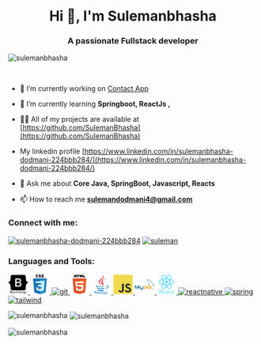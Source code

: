 <h1 align="center">Hi 👋, I'm Sulemanbhasha</h1>
<h3 align="center">A passionate Fullstack developer</h3>

<p align="left"> <img src="https://komarev.com/ghpvc/?username=sulemanbhasha&label=Profile%20views&color=0e75b6&style=flat" alt="sulemanbhasha" /> </p>

<p align="left"> <a href="https://twitter.com/" target="blank"><img src="https://img.shields.io/twitter/follow/?logo=twitter&style=for-the-badge" alt="" /></a> </p>

- 🔭 I’m currently working on [Contact App](https://github.com/SulemanBhasha/ContactManager)

- 🌱 I’m currently learning **Springboot, ReactJs ,**

- 👨‍💻 All of my projects are available at [https://github.com/SulemanBhasha](https://github.com/SulemanBhasha)

- My linkedin profile [https://www.linkedin.com/in/sulemanbhasha-dodmani-224bbb284/](https://www.linkedin.com/in/sulemanbhasha-dodmani-224bbb284/)

- 💬 Ask me about **Core Java, SpringBoot, Javascript, Reacts**

- 📫 How to reach me **sulemandodmani4@gmail.com**

<h3 align="left">Connect with me:</h3>
<p align="left">
<a href="https://linkedin.com/in/sulemanbhasha-dodmani-224bbb284" target="blank"><img align="center" src="https://raw.githubusercontent.com/rahuldkjain/github-profile-readme-generator/master/src/images/icons/Social/linked-in-alt.svg" alt="sulemanbhasha-dodmani-224bbb284" height="30" width="40" /></a>
<a href="https://www.leetcode.com/suleman" target="blank"><img align="center" src="https://raw.githubusercontent.com/rahuldkjain/github-profile-readme-generator/master/src/images/icons/Social/leet-code.svg" alt="suleman" height="30" width="40" /></a>
</p>

<h3 align="left">Languages and Tools:</h3>
<p align="left"> <a href="https://getbootstrap.com" target="_blank" rel="noreferrer"> <img src="https://raw.githubusercontent.com/devicons/devicon/master/icons/bootstrap/bootstrap-plain-wordmark.svg" alt="bootstrap" width="40" height="40"/> </a> <a href="https://www.w3schools.com/css/" target="_blank" rel="noreferrer"> <img src="https://raw.githubusercontent.com/devicons/devicon/master/icons/css3/css3-original-wordmark.svg" alt="css3" width="40" height="40"/> </a> <a href="https://git-scm.com/" target="_blank" rel="noreferrer"> <img src="https://www.vectorlogo.zone/logos/git-scm/git-scm-icon.svg" alt="git" width="40" height="40"/> </a> <a href="https://www.w3.org/html/" target="_blank" rel="noreferrer"> <img src="https://raw.githubusercontent.com/devicons/devicon/master/icons/html5/html5-original-wordmark.svg" alt="html5" width="40" height="40"/> </a> <a href="https://www.java.com" target="_blank" rel="noreferrer"> <img src="https://raw.githubusercontent.com/devicons/devicon/master/icons/java/java-original.svg" alt="java" width="40" height="40"/> </a> <a href="https://developer.mozilla.org/en-US/docs/Web/JavaScript" target="_blank" rel="noreferrer"> <img src="https://raw.githubusercontent.com/devicons/devicon/master/icons/javascript/javascript-original.svg" alt="javascript" width="40" height="40"/> </a> <a href="https://www.mysql.com/" target="_blank" rel="noreferrer"> <img src="https://raw.githubusercontent.com/devicons/devicon/master/icons/mysql/mysql-original-wordmark.svg" alt="mysql" width="40" height="40"/> </a> <a href="https://reactjs.org/" target="_blank" rel="noreferrer"> <img src="https://raw.githubusercontent.com/devicons/devicon/master/icons/react/react-original-wordmark.svg" alt="react" width="40" height="40"/> </a> <a href="https://reactnative.dev/" target="_blank" rel="noreferrer"> <img src="https://reactnative.dev/img/header_logo.svg" alt="reactnative" width="40" height="40"/> </a> <a href="https://spring.io/" target="_blank" rel="noreferrer"> <img src="https://www.vectorlogo.zone/logos/springio/springio-icon.svg" alt="spring" width="40" height="40"/> </a> <a href="https://tailwindcss.com/" target="_blank" rel="noreferrer"> <img src="https://www.vectorlogo.zone/logos/tailwindcss/tailwindcss-icon.svg" alt="tailwind" width="40" height="40"/> </a> </p>

<p><img align="left" src="https://github-readme-stats.vercel.app/api/top-langs?username=sulemanbhasha&show_icons=true&locale=en&layout=compact" alt="sulemanbhasha" /></p>

<p>&nbsp;<img align="center" src="https://github-readme-stats.vercel.app/api?username=sulemanbhasha&show_icons=true&locale=en" alt="sulemanbhasha" /></p>

<p><img align="center" src="https://github-readme-streak-stats.herokuapp.com/?user=sulemanbhasha&" alt="sulemanbhasha" /></p>
